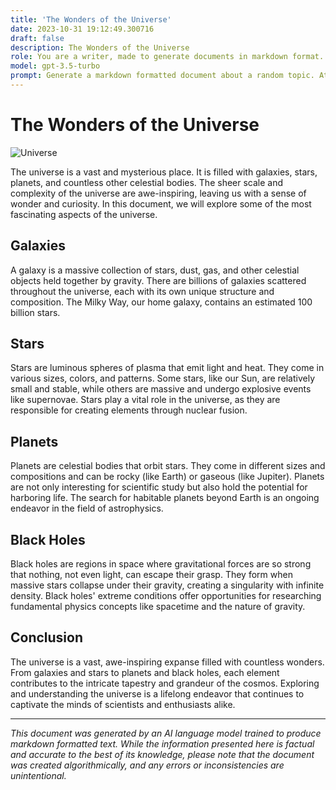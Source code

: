 ```yaml
---
title: 'The Wonders of the Universe'
date: 2023-10-31 19:12:49.300716
draft: false
description: The Wonders of the Universe
role: You are a writer, made to generate documents in markdown format. It is very important that all of the documents you generate are in valid markdown format.
model: gpt-3.5-turbo
prompt: Generate a markdown formatted document about a random topic. At the bottom, include a disclaimer explaining that the document was generated by you. The first line of the document should be the title. Make sure that the entire document is in proper markdown format, using a mix of various tags to make the document visually appealing.
---
```


# The Wonders of the Universe

![Universe](https://images.unsplash.com/photo-1521170665349-3f21ba03c65c)

The universe is a vast and mysterious place. It is filled with galaxies, stars, planets, and countless other celestial bodies. The sheer scale and complexity of the universe are awe-inspiring, leaving us with a sense of wonder and curiosity. In this document, we will explore some of the most fascinating aspects of the universe.

## Galaxies

A galaxy is a massive collection of stars, dust, gas, and other celestial objects held together by gravity. There are billions of galaxies scattered throughout the universe, each with its own unique structure and composition. The Milky Way, our home galaxy, contains an estimated 100 billion stars.

## Stars

Stars are luminous spheres of plasma that emit light and heat. They come in various sizes, colors, and patterns. Some stars, like our Sun, are relatively small and stable, while others are massive and undergo explosive events like supernovae. Stars play a vital role in the universe, as they are responsible for creating elements through nuclear fusion.

## Planets

Planets are celestial bodies that orbit stars. They come in different sizes and compositions and can be rocky (like Earth) or gaseous (like Jupiter). Planets are not only interesting for scientific study but also hold the potential for harboring life. The search for habitable planets beyond Earth is an ongoing endeavor in the field of astrophysics.

## Black Holes

Black holes are regions in space where gravitational forces are so strong that nothing, not even light, can escape their grasp. They form when massive stars collapse under their gravity, creating a singularity with infinite density. Black holes' extreme conditions offer opportunities for researching fundamental physics concepts like spacetime and the nature of gravity.

## Conclusion

The universe is a vast, awe-inspiring expanse filled with countless wonders. From galaxies and stars to planets and black holes, each element contributes to the intricate tapestry and grandeur of the cosmos. Exploring and understanding the universe is a lifelong endeavor that continues to captivate the minds of scientists and enthusiasts alike.

---

*This document was generated by an AI language model trained to produce markdown formatted text. While the information presented here is factual and accurate to the best of its knowledge, please note that the document was created algorithmically, and any errors or inconsistencies are unintentional.*